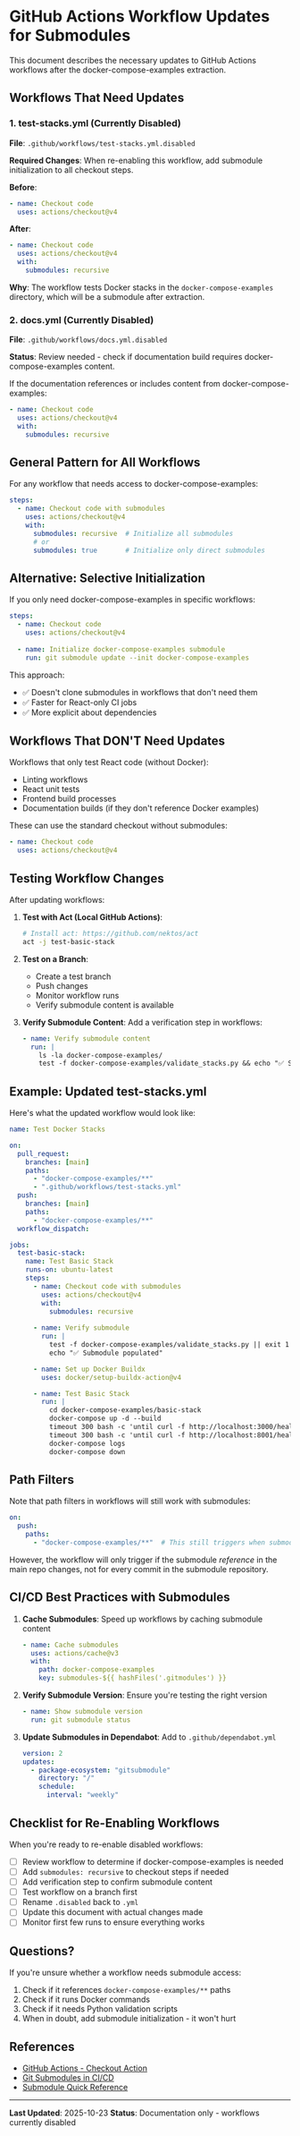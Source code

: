 # GitHub Actions Workflow Updates for Submodules

This document describes the necessary updates to GitHub Actions workflows after the docker-compose-examples extraction.

## Workflows That Need Updates

### 1. test-stacks.yml (Currently Disabled)

**File**: `.github/workflows/test-stacks.yml.disabled`

**Required Changes**: When re-enabling this workflow, add submodule initialization to all checkout steps.

**Before**:
```yaml
- name: Checkout code
  uses: actions/checkout@v4
```

**After**:
```yaml
- name: Checkout code
  uses: actions/checkout@v4
  with:
    submodules: recursive
```

**Why**: The workflow tests Docker stacks in the `docker-compose-examples` directory, which will be a submodule after extraction.

### 2. docs.yml (Currently Disabled)

**File**: `.github/workflows/docs.yml.disabled`

**Status**: Review needed - check if documentation build requires docker-compose-examples content.

If the documentation references or includes content from docker-compose-examples:

```yaml
- name: Checkout code
  uses: actions/checkout@v4
  with:
    submodules: recursive
```

## General Pattern for All Workflows

For any workflow that needs access to docker-compose-examples:

```yaml
steps:
  - name: Checkout code with submodules
    uses: actions/checkout@v4
    with:
      submodules: recursive  # Initialize all submodules
      # or
      submodules: true       # Initialize only direct submodules
```

## Alternative: Selective Initialization

If you only need docker-compose-examples in specific workflows:

```yaml
steps:
  - name: Checkout code
    uses: actions/checkout@v4
  
  - name: Initialize docker-compose-examples submodule
    run: git submodule update --init docker-compose-examples
```

This approach:
- ✅ Doesn't clone submodules in workflows that don't need them
- ✅ Faster for React-only CI jobs
- ✅ More explicit about dependencies

## Workflows That DON'T Need Updates

Workflows that only test React code (without Docker):
- Linting workflows
- React unit tests
- Frontend build processes
- Documentation builds (if they don't reference Docker examples)

These can use the standard checkout without submodules:
```yaml
- name: Checkout code
  uses: actions/checkout@v4
```

## Testing Workflow Changes

After updating workflows:

1. **Test with Act (Local GitHub Actions)**:
   ```bash
   # Install act: https://github.com/nektos/act
   act -j test-basic-stack
   ```

2. **Test on a Branch**:
   - Create a test branch
   - Push changes
   - Monitor workflow runs
   - Verify submodule content is available

3. **Verify Submodule Content**:
   Add a verification step in workflows:
   ```yaml
   - name: Verify submodule content
     run: |
       ls -la docker-compose-examples/
       test -f docker-compose-examples/validate_stacks.py && echo "✅ Submodule populated" || exit 1
   ```

## Example: Updated test-stacks.yml

Here's what the updated workflow would look like:

```yaml
name: Test Docker Stacks

on:
  pull_request:
    branches: [main]
    paths:
      - "docker-compose-examples/**"
      - ".github/workflows/test-stacks.yml"
  push:
    branches: [main]
    paths:
      - "docker-compose-examples/**"
  workflow_dispatch:

jobs:
  test-basic-stack:
    name: Test Basic Stack
    runs-on: ubuntu-latest
    steps:
      - name: Checkout code with submodules
        uses: actions/checkout@v4
        with:
          submodules: recursive
      
      - name: Verify submodule
        run: |
          test -f docker-compose-examples/validate_stacks.py || exit 1
          echo "✅ Submodule populated"

      - name: Set up Docker Buildx
        uses: docker/setup-buildx-action@v4

      - name: Test Basic Stack
        run: |
          cd docker-compose-examples/basic-stack
          docker-compose up -d --build
          timeout 300 bash -c 'until curl -f http://localhost:3000/health; do sleep 5; done'
          timeout 300 bash -c 'until curl -f http://localhost:8001/health; do sleep 5; done'
          docker-compose logs
          docker-compose down
```

## Path Filters

Note that path filters in workflows will still work with submodules:

```yaml
on:
  push:
    paths:
      - "docker-compose-examples/**"  # This still triggers when submodule content changes
```

However, the workflow will only trigger if the submodule *reference* in the main repo changes, not for every commit in the submodule repository.

## CI/CD Best Practices with Submodules

1. **Cache Submodules**: Speed up workflows by caching submodule content
   ```yaml
   - name: Cache submodules
     uses: actions/cache@v3
     with:
       path: docker-compose-examples
       key: submodules-${{ hashFiles('.gitmodules') }}
   ```

2. **Verify Submodule Version**: Ensure you're testing the right version
   ```yaml
   - name: Show submodule version
     run: git submodule status
   ```

3. **Update Submodules in Dependabot**: Add to `.github/dependabot.yml`
   ```yaml
   version: 2
   updates:
     - package-ecosystem: "gitsubmodule"
       directory: "/"
       schedule:
         interval: "weekly"
   ```

## Checklist for Re-Enabling Workflows

When you're ready to re-enable disabled workflows:

- [ ] Review workflow to determine if docker-compose-examples is needed
- [ ] Add `submodules: recursive` to checkout steps if needed
- [ ] Add verification step to confirm submodule content
- [ ] Test workflow on a branch first
- [ ] Rename `.disabled` back to `.yml`
- [ ] Update this document with actual changes made
- [ ] Monitor first few runs to ensure everything works

## Questions?

If you're unsure whether a workflow needs submodule access:

1. Check if it references `docker-compose-examples/**` paths
2. Check if it runs Docker commands
3. Check if it needs Python validation scripts
4. When in doubt, add submodule initialization - it won't hurt

## References

- [GitHub Actions - Checkout Action](https://github.com/actions/checkout)
- [Git Submodules in CI/CD](https://git-scm.com/book/en/v2/Git-Tools-Submodules)
- [Submodule Quick Reference](../docs/submodule-quick-reference.md)

---

**Last Updated**: 2025-10-23
**Status**: Documentation only - workflows currently disabled

